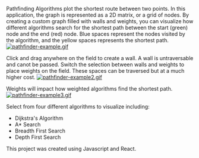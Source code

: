 Pathfinding Algorithms plot the shortest route between two points. In this application, the graph is represented as a 2D matrix, or a grid of nodes. By creating a custom graph filled with walls and weights, you can visualize how different algorithms search for the shortest path between the start (green) node and the end (red) node. Blue spaces represent the nodes visited by the algorithm, and the yellow spaces represents the shortest path.
[![pathfinder-example.gif](https://i.imgur.com/tDIL7pi.gif)](https://i.imgur.com/tDIL7pi.gif)

Click and drag anywhere on the field to create a wall. A wall is untraversable and canot be passed. 
Switch the selection between walls and weights to place weights on the field. These spaces can be traversed but at a much higher cost.
[![pathfinder-example2.gif](https://i.imgur.com/XAKuzaR.gif)](https://i.imgur.com/XAKuzaR.gif)

Weights will impact how weighted algorithms find the shortest path.
[![pathfinder-example3.gif](https://i.imgur.com/n3k9sb7.gif)](https://i.imgur.com/n3k9sb7.gif)

Select from four different algorithms to visualize including:
  * Dijkstra's Algorithm
  * A* Search
  * Breadth First Search
  * Depth First Search

This project was created using Javascript and React.
